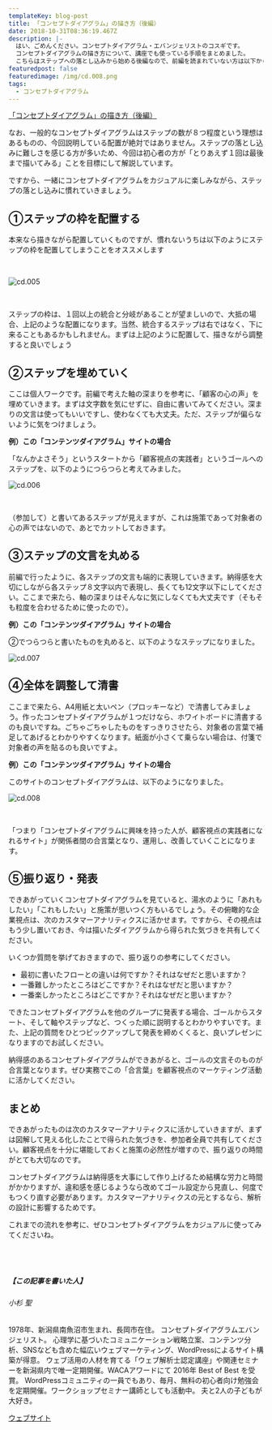 ```yaml
---
templateKey: blog-post
title: 「コンセプトダイアグラム」の描き方（後編）
date: 2018-10-31T08:36:19.467Z
description: |-
  はい、ごめんください。コンセプトダイアグラム・エバンジェリストのコスギです。
  コンセプトダイアグラムの描き方について、講座でも使っている手順をまとめました。
  こちらはステップへの落とし込みから始める後編なので、前編を読まれていない方は以下から確認してください。
featuredpost: false
featuredimage: /img/cd.008.png
tags:
  - コンセプトダイアグラム
---
```

[「コンセプトダイアグラム」の描き方（後編）](https://netlify.concept-diagram.com)

なお、一般的なコンセプトダイアグラムはステップの数が８つ程度という理想はあるものの、今回説明している配置が絶対ではありません。ステップの落とし込みに難しさを感じる方が多いため、今回は初心者の方が「とりあえず１回は最後まで描いてみる」ことを目標にして解説しています。

ですから、一緒にコンセプトダイアグラムをカジュアルに楽しみながら、ステップの落とし込みに慣れていきましょう。

## ①ステップの枠を配置する

本来なら描きながら配置していくものですが、慣れないうちは以下のようにステップの枠を配置してしまうことをオススメします

<br>

![cd.005](/img/cd.005.png)

<br>

ステップの枠は、１回以上の統合と分岐があることが望ましいので、大抵の場合、上記のような配置になります。当然、統合するステップは右ではなく、下に来ることもあるかもしれません。まずは上記のように配置して、描きながら調整すると良いでしょう

## ②ステップを埋めていく

ここは個人ワークです。前編で考えた軸の深まりを参考に、「顧客の心の声」を埋めていきます。まずは文字数を気にせずに、自由に書いてみてください。深まりの文言は使ってもいいですし、使わなくても大丈夫。ただ、ステップが偏らないように気をつけましょう。

**例）この「コンテンツダイアグラム」サイトの場合**

「なんかよさそう」というスタートから「顧客視点の実践者」というゴールへのステップを、以下のようにつらつらと考えてみました。

![cd.006](/img/cd.006.png)

<br>

（参加して）と書いてあるステップが見えますが、これは施策であって対象者の心の声ではないので、あとでカットしておきます。

## ③ステップの文言を丸める

前編で行ったように、各ステップの文言も端的に表現していきます。納得感を大切にしながら各ステップ８文字以内で表現し、長くても12文字以下にしてください。ここまで来たら、軸の深まりはそんなに気にしなくても大丈夫です（そもそも粒度を合わせるために使ったので）。

**例）この「コンテンツダイアグラム」サイトの場合**

②でつらつらと書いたものを丸めると、以下のようなステップになりました。

![cd.007](/img/cd.007.png)

## ④全体を調整して清書

ここまで来たら、A4用紙と太いペン（プロッキーなど）で清書してみましょう。作ったコンセプトダイアグラムが１つだけなら、ホワイトボードに清書するのも良いですね。ごちゃごちゃしたものをすっきりさせたら、対象者の言葉で補足してあげるとわかりやすくなります。紙面が小さくて乗らない場合は、付箋で対象者の声を貼るのも良いですよ。

**例）この「コンテンツダイアグラム」サイトの場合**

このサイトのコンセプトダイアグラムは、以下のようになりました。

![cd.008](/img/cd.008.png)

<br>

「つまり「コンセプトダイアグラムに興味を持った人が、顧客視点の実践者になれるサイト」が関係者間の合言葉となり、運用し、改善していくことになります。

## ⑤振り返り・発表

できあがっていくコンセプトダイアグラムを見ていると、湯水のように「あれもしたい」「これもしたい」と施策が思いつく方もいるでしょう。その俯瞰的な企業視点は、次のカスタマーアナリティクスに活かせます。ですから、その視点はもう少し置いておき、今は描いたダイアグラムから得られた気づきを共有してください。

いくつか質問を挙げておきますので、振り返りの参考にしてください。

* 最初に書いたフローとの違いは何ですか？それはなぜだと思いますか？
* 一番難しかったところはどこですか？それはなぜだと思いますか？
* 一番楽しかったところはどこですか？それはなぜだと思いますか？

できたコンセプトダイアグラムを他のグループに発表する場合、ゴールからスタート、そして軸やステップなど、つくった順に説明するとわかりやすいです。また、上記の質問をひとつピックアップして発表を締めくくると、良いプレゼンになりますのでお試しください。

納得感のあるコンセプトダイアグラムができあがると、ゴールの文言そのものが合言葉となります。ぜひ実務でこの「合言葉」を顧客視点のマーケティング活動に活かしてください。

## まとめ

できあがったものは次のカスタマーアナリティクスに活かしていきますが、まずは図解して見える化したことで得られた気づきを、参加者全員で共有してください。顧客視点を十分に堪能しておくと施策の必然性が増すので、振り返りの時間がとても大切なのです。

コンセプトダイアグラムは納得感を大事にして作り上げるため結構な労力と時間がかかりますが、違和感を感じるようなら改めてゴール設定から見直し、何度でもつくり直す必要があります。カスタマーアナリティクスの元とするなら、解析の設計に影響するためです。

これまでの流れを参考に、ぜひコンセプトダイアグラムをカジュアルに使ってみてくださいね。



##### <br><br><br>【この記事を書いた人】

###### 小杉 聖

1978年、新潟県南魚沼市生まれ、長岡市在住。
コンセプトダイアグラムエバンジェリスト。
心理学に基づいたコミュニケーション戦略立案、コンテンツ分析、SNSなども含めた幅広いウェブマーケティング、WordPressによるサイト構築が得意。
ウェブ活用の人材を育てる「ウェブ解析士認定講座」や関連セミナーを新潟県内で唯一定期開催。WACAアワードにて 2016年 Best of Best を受賞。
WordPressコミュニティの一員でもあり、毎月、無料の初心者向け勉強会を定期開催。ワークショップセミナー講師としても活動中。
夫と2人の子どもが大好き。

[ウェブサイト](https://kosgis.com/)